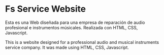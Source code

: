 # Fs Service Website

Esta es una Web diseñada para una empresa de reparación de audio profesional e instrumentos músicales.
Realizada con HTML, CSS, Javascript.

This is a website designed for a professional audio and musical instruments service company.
It was made using HTML, CSS, Javascript.